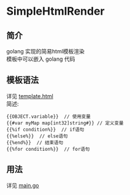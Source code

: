 # SimpleHtmlRender

## 简介
golang 实现的简易html模板渲染  
模板中可以嵌入 golang 代码

## 模板语法

详见 [template.html](template.html)  
简述:

```
{{OBJECT.variable}}  // 使用变量
{{#var myMap map[int32]string#}} // 定义变量
{{%if condition%}}  // if语句
{{%else%}}  // else语句
{{%end%}}  // 结束语句
{{%for condition%}}  // for语句
```

## 用法

详见 [main.go](main.go)
